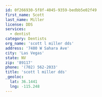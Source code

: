 ```yaml
---
id: 0f266930-5f8f-4045-9359-bedbb5e02f49
first_name: Scott
last_name: Miller
license: DDS
services:
  - dentist
category: Dentists
org_name: 'scott l miller dds'
address: '7480 W Sahara Ave'
city: 'Las Vegas'
state: NV
zip: '89117'
phone: '(702) 562-2033'
title: 'scott l miller dds'
_geoloc:
  lat: 36.1441
  lng: -115.248
---
```

